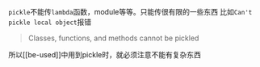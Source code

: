 `pickle`不能传`lambda`函数，module等等。只能传很有限的一些东西
比如`Can't pickle local object`报错
> Classes, functions, and methods cannot be pickled

所以[[be-used]]中用到pickle时，就必须注意不能有复杂东西